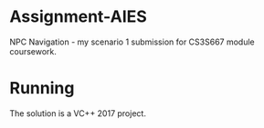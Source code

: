 # Assignment-AIES
NPC Navigation - my scenario 1 submission for CS3S667 module coursework.
# Running
The solution is a VC++ 2017 project.
